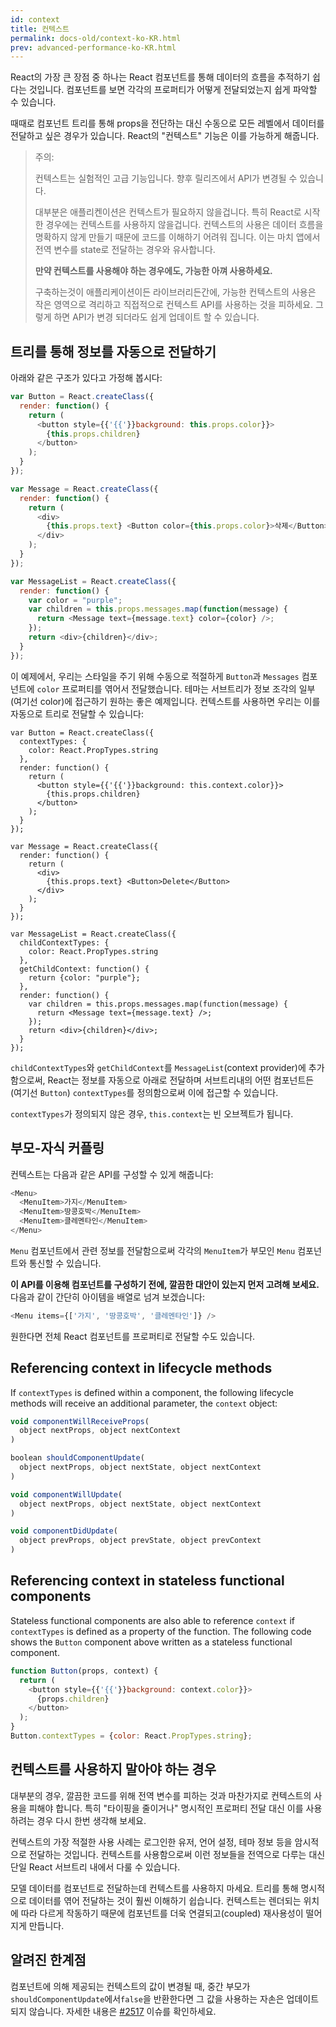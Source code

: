 ```yaml
---
id: context
title: 컨텍스트
permalink: docs-old/context-ko-KR.html
prev: advanced-performance-ko-KR.html
---
```


React의 가장 큰 장점 중 하나는 React 컴포넌트를 통해 데이터의 흐름을 추적하기 쉽다는 것입니다. 컴포넌트를 보면 각각의 프로퍼티가 어떻게 전달되었는지 쉽게 파악할 수 있습니다. 

때때로 컴포넌트 트리를 통해 props을 전단하는 대신 수동으로 모든 레벨에서 데이터를 전달하고 싶은 경우가 있습니다. React의 "컨텍스트" 기능은 이를 가능하게 해줍니다.


> 주의:
>
> 컨텍스트는 실험적인 고급 기능입니다. 향후 릴리즈에서 API가 변경될 수 있습니다.
>
> 대부분은 애플리켄이션은 컨텍스트가 필요하지 않을겁니다. 특히 React로 시작한 경우에는 컨텍스트를 사용하지 않을겁니다. 컨텍스트의 사용은 데이터 흐름을 명확하지 않게 만들기 때문에 코드를 이해하기 어려워 집니다. 이는 마치 앱에서 전역 변수를 state로 전달하는 경우와 유사합니다.
>
> **만약 컨텍스트를 사용해야 하는 경우에도, 가능한 아껴 사용하세요.**
>
> 구축하는것이 애플리케이션이든 라이브러리든간에, 가능한 컨텍스트의 사용은 작은 영역으로 격리하고 직접적으로 컨텍스트 API를 사용하는 것을 피하세요. 그렇게 하면 API가 변경 되더라도 쉽게 업데이트 할 수 있습니다. 

## 트리를 통해 정보를 자동으로 전달하기

아래와 같은 구조가 있다고 가정해 봅시다:

```javascript
var Button = React.createClass({
  render: function() {
    return (
      <button style={{'{{'}}background: this.props.color}}>
        {this.props.children}
      </button>
    );
  }
});

var Message = React.createClass({
  render: function() {
    return (
      <div>
        {this.props.text} <Button color={this.props.color}>삭제</Button>
      </div>
    );
  }
});

var MessageList = React.createClass({
  render: function() {
    var color = "purple";
    var children = this.props.messages.map(function(message) {
      return <Message text={message.text} color={color} />;
    });
    return <div>{children}</div>;
  }
});
```

이 예제에서, 우리는 스타일을 주기 위해 수동으로 적절하게 `Button`과 `Messages` 컴포넌트에 `color` 프로퍼티를 엮어서 전달했습니다. 테마는 서브트리가 정보 조각의 일부(여기선 color)에 접근하기 원하는 좋은 예제입니다. 컨텍스트를 사용하면 우리는 이를 자동으로 트리로 전달할 수 있습니다:

```javascript{2-4,7,18,25-30,33}
var Button = React.createClass({
  contextTypes: {
    color: React.PropTypes.string
  },
  render: function() {
    return (
      <button style={{'{{'}}background: this.context.color}}>
        {this.props.children}
      </button>
    );
  }
});

var Message = React.createClass({
  render: function() {
    return (
      <div>
        {this.props.text} <Button>Delete</Button>
      </div>
    );
  }
});

var MessageList = React.createClass({
  childContextTypes: {
    color: React.PropTypes.string
  },
  getChildContext: function() {
    return {color: "purple"};
  },
  render: function() {
    var children = this.props.messages.map(function(message) {
      return <Message text={message.text} />;
    });
    return <div>{children}</div>;
  }
});
```

`childContextTypes`와 `getChildContext`를 `MessageList`(context provider)에 추가함으로써, React는 정보를 자동으로 아래로 전달하며 서브트리내의 어떤 컴포넌트든 (여기선 `Button`) `contextTypes`를 정의함으로써 이에 접근할 수 있습니다.

`contextTypes`가 정의되지 않은 경우, `this.context`는 빈 오브젝트가 됩니다.

## 부모-자식 커플링

컨텍스트는 다음과 같은 API를 구성할 수 있게 해줍니다:

```javascript
<Menu>
  <MenuItem>가지</MenuItem>
  <MenuItem>땅콩호박</MenuItem>
  <MenuItem>클레멘타인</MenuItem>
</Menu>
```

`Menu` 컴포넌트에서 관련 정보를 전달함으로써 각각의 `MenuItem`가 부모인 `Menu` 컴포넌트와 통신할 수 있습니다.

**이 API를 이용해 컴포넌트를 구성하기 전에, 깔끔한 대안이 있는지 먼저 고려해 보세요.** 다음과 같이 간단히 아이템을 배열로 넘겨 보겠습니다:

```javascript
<Menu items={['가지', '땅콩호박', '클레멘타인']} />
```

원한다면 전체 React 컴포넌트를 프로퍼티로 전달할 수도 있습니다. 

## Referencing context in lifecycle methods

If `contextTypes` is defined within a component, the following lifecycle methods will receive an additional parameter, the `context` object:

```javascript
void componentWillReceiveProps(
  object nextProps, object nextContext
)

boolean shouldComponentUpdate(
  object nextProps, object nextState, object nextContext
)

void componentWillUpdate(
  object nextProps, object nextState, object nextContext
)

void componentDidUpdate(
  object prevProps, object prevState, object prevContext
)
```

## Referencing context in stateless functional components

Stateless functional components are also able to reference `context` if `contextTypes` is defined as a property of the function. The following code shows the `Button` component above written as a stateless functional component.

```javascript
function Button(props, context) {
  return (
    <button style={{'{{'}}background: context.color}}>
      {props.children}
    </button>
  );
}
Button.contextTypes = {color: React.PropTypes.string};
```

## 컨텍스트를 사용하지 말아야 하는 경우

대부분의 경우, 깔끔한 코드를 위해 전역 변수를 피하는 것과 마찬가지로 컨텍스트의 사용을 피해야 합니다. 특히 "타이핑을 줄이거나" 명시적인 프로퍼티 전달 대신 이를 사용하려는 경우 다시 한번 생각해 보세요.

컨텍스트의 가장 적절한 사용 사례는 로그인한 유저, 언어 설정, 테마 정보 등을 암시적으로 전달하는 것입니다. 컨텍스트를 사용함으로써 이런 정보들을 전역으로 다루는 대신 단일 React 서브트리 내에서 다룰 수 있습니다. 

모델 데이터를 컴포넌트로 전달하는데 컨텍스트를 사용하지 마세요. 트리를 통해 명시적으로 데이터를 엮어 전달하는 것이 훨씬 이해하기 쉽습니다. 컨텍스트는 렌더되는 위치에 따라 다르게 작동하기 때문에 컴포넌트를 더욱 연결되고(coupled) 재사용성이 떨어지게 만듭니다. 

## 알려진 한계점

컴포넌트에 의해 제공되는 컨텍스트의 값이 변경될 때, 중간 부모가 `shouldComponentUpdate`에서`false`을 반환한다면 그 값을 사용하는 자손은 업데이트되지 않습니다. 자세한 내용은 [#2517](https://github.com/facebook/react/issues/2517) 이슈를 확인하세요.
